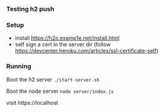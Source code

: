 ### Testing h2 push

### Setup

* install https://h2o.examp1e.net/install.html
* self sign a cert in the server dir (follow https://devcenter.heroku.com/articles/ssl-certificate-self)

### Running

Boot the h2 server
`./start-server.sh`

Boot the node server
`node server/index.js`

visit https://localhost
